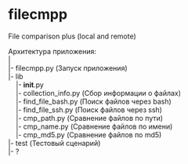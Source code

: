 # filecmpp
File comparison plus (local and remote)

Архитектура приложения:  
|  
|- filecmpp.py (Запуск приложения)  
|- lib  
&nbsp;&nbsp;&nbsp;&nbsp;|- __init__.py  
&nbsp;&nbsp;&nbsp;&nbsp;|- collection_info.py (Сбор информации о файлах)  
&nbsp;&nbsp;&nbsp;&nbsp;|- find_file_bash.py (Поиск файлов через bash)  
&nbsp;&nbsp;&nbsp;&nbsp;|- find_file_ssh.py (Поиск файлов через ssh)  
&nbsp;&nbsp;&nbsp;&nbsp;|- cmp_path.py (Сравнение файлов по пути)  
&nbsp;&nbsp;&nbsp;&nbsp;|- cmp_name.py (Сравнение файлов по имени)  
&nbsp;&nbsp;&nbsp;&nbsp;|- cmp_md5.py (Сравнение файлов по md5)  
|- test (Тестовый сценарий)  
|- ?  
